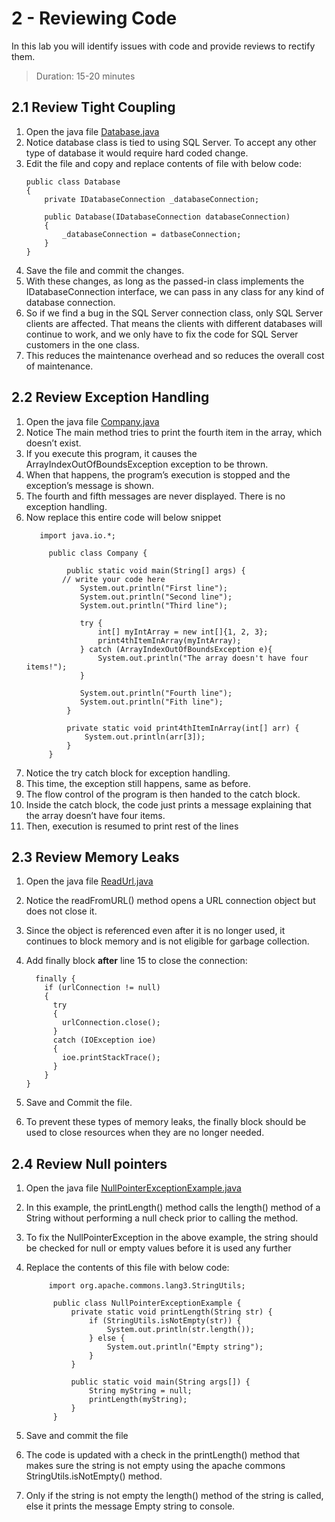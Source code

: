 # 2 - Reviewing Code
In this lab you will identify issues with code and provide reviews to rectify them.
> Duration: 15-20 minutes

## 2.1 Review Tight Coupling

1. Open the java file [Database.java](../module2/codeReview/Database.java)
2. Notice database class is tied to using SQL Server. To accept any other type of database it would require hard coded change.
3. Edit the file and copy and replace contents of file with below code:
   ```
   public class Database
   {
       private IDatabaseConnection _databaseConnection;
   
       public Database(IDatabaseConnection databaseConnection)
       {
           _databaseConnection = datbaseConnection;
       }
   }
   ```
5. Save the file and commit the changes.
6. With these changes, as long as the passed-in class implements the IDatabaseConnection interface, we can pass in any class for any kind of database connection.
7. So if we find a bug in the SQL Server connection class, only SQL Server clients are affected. That means the clients with different databases will continue to work, and we only have to fix the code for SQL Server customers in the one class.
8. This reduces the maintenance overhead and so reduces the overall cost of maintenance.

## 2.2 Review Exception Handling

1. Open the java file [Company.java](../module2/codeReview/Company.java)
2. Notice The main method tries to print the fourth item in the array, which doesn’t exist.
3. If you execute this program, it causes the ArrayIndexOutOfBoundsException exception to be thrown.
4. When that happens, the program’s execution is stopped and the exception’s message is shown.
5. The fourth and fifth messages are never displayed. There is no exception handling.
6. Now replace this entire code will below snippet
    ```
       import java.io.*;

         public class Company {
         
             public static void main(String[] args) {
         	// write your code here
         	    System.out.println("First line");
         	    System.out.println("Second line");
         	    System.out.println("Third line");
         
         	    try {
         	        int[] myIntArray = new int[]{1, 2, 3};
         	        print4thItemInArray(myIntArray);
         	    } catch (ArrayIndexOutOfBoundsException e){
         	        System.out.println("The array doesn't have four items!");
         	    }
         
         	    System.out.println("Fourth line");
         	    System.out.println("Fith line");
             }
         
             private static void print4thItemInArray(int[] arr) {
                 System.out.println(arr[3]);
             }
         }
     ```
7. Notice the try catch block for exception handling.
8. This time, the exception still happens, same as before.
9. The flow control of the program is then handed to the catch block.
10. Inside the catch block, the code just prints a message explaining that the array doesn’t have four items.
11. Then, execution is resumed to print rest of the lines

## 2.3 Review Memory Leaks

1. Open the java file [ReadUrl.java](../module2/codeReview/ReadUrl.java)
2. Notice the readFromURL() method opens a URL connection object but does not close it.
3. Since the object is referenced even after it is no longer used, it continues to block memory and is not eligible for garbage collection.
4. Add finally block **after** line 15 to close the connection:

    ```
      finally {
        if (urlConnection != null)
        {
          try
          {
            urlConnection.close();
          }
          catch (IOException ioe)
          {
            ioe.printStackTrace();
          }
        }
    }
    ``` 
5. Save and Commit the file.
6. To prevent these types of memory leaks, the finally block should be used to close resources when they are no longer needed.

   
## 2.4 Review Null pointers
1. Open the java file [NullPointerExceptionExample.java](../module2/codeReview/NullPointerExceptionExample.java)
2. In this example, the printLength() method calls the length() method of a String without performing a null check prior to calling the method.
3. To fix the NullPointerException in the above example, the string should be checked for null or empty values before it is used any further
4. Replace the contents of this file with below code:

   ```
        import org.apache.commons.lang3.StringUtils;
   
         public class NullPointerExceptionExample {
             private static void printLength(String str) {
                 if (StringUtils.isNotEmpty(str)) {
                     System.out.println(str.length());
                 } else {
                     System.out.println("Empty string");
                 }
             }
         
             public static void main(String args[]) {
                 String myString = null;
                 printLength(myString);
             }
         }
   ```
7. Save and commit the file
8. The code is updated with a check in the printLength() method that makes sure the string is not empty using the apache commons StringUtils.isNotEmpty() method.
9. Only if the string is not empty the length() method of the string is called, else it prints the message Empty string to console.
